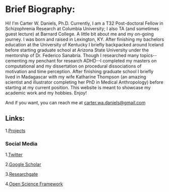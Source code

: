 # Brief Biography:

Hi! I'm Carter W. Daniels, Ph.D. Currently, I am a T32 Post-doctoral Fellow in Schizophrenia Research at Columbia University; I also TA (and sometimes guest lecture) at Barnard College. A little bit about me and my on-going journey. I was born and raised in Lexington, KY. After finishing my bachelors education at the University of Kentucky I briefly backpacked around Iceland before starting graduate school at Arizona State University under the mentorship of Dr. Federico Sanabria. Though I researched many topics--cementing my penchant for research ADHD--I completed my masters on computational and my dissertation on procedural dissociations of motivation and time perception. After finishing graduate school I briefly lived in Madagascar with my wife Katharine Thompson (an amazing scientist and illustrator completing her PhD in Medical Anthropology) before starting at my current position. This website is meant to showcase my academic work and my hobbies. Enjoy! 

And if you want, you can reach me at carter.wa.daniels@gmail.com

## Links:

1.[Projects](drcwadaniels.github.io/Projects.md)

### Social Media

1.[Twitter](https://twitter.com/cwdanielsRW)

2.[Google Scholar](https://scholar.google.com/citations?user=BTGMcAoAAAAJ&hl=en&oi=ao)

3.[Researchgate](https://www.researchgate.net/profile/Carter_Daniels)

4.[Open Science Framework](https://osf.io/profile/)


